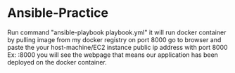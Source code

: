 # Ansible-Practice

Run command "ansible-playbook playbook.yml" 
it will run docker container by pulling image from my docker registry on port 8000 
go to browser and paste the your host-machine/EC2 instance public ip address with port 8000 Ex: <public ip>:8000 
you will see the webpage that means our application has been deployed on the docker container.
